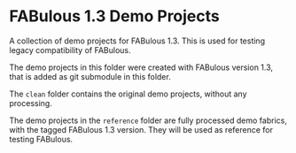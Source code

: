 # FABulous 1.3 Demo Projects

A collection of demo projects for FABulous 1.3.
This is used for testing legacy compatibility of FABulous.

The demo projects in this folder were created with FABulous version 1.3,
that is added as git submodule in this folder.

The `clean` folder contains the original demo projects, without any processing.

The demo projects in the `reference` folder are fully processed demo fabrics, with
the tagged FABulous 1.3 version. They will be used as reference for testing FABulous.
